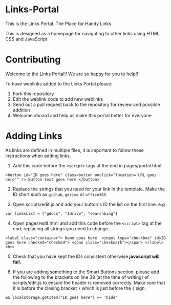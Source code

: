 # Links-Portal
This is the Links Portal. The Place for Handy Links

This is designed as a homepage for navigating to other links using HTML, CSS and JavaScript

# Contributing

Welcome to the Links Portal!! We are so happy for you to help!!

To have weblinks added to the Links Portal please:

1. Fork this repository
2. Edit the weblink code to add new weblinks
3. Send out a pull request back to the repository for review and possible addition
4. Welcome aboard and help us make this portal better for everyone

# Adding Links
As links are defined in multiple files, it is important to follow these instructions when adding links.

1. Add this code before the `<script>` tags at the end in pages/portal.html:

`<button id="ID goes here" class=button onclick="location='URL goes here'" />
Button text goes here
</button>`

2. Replace the strings that you need for your link in the template. Make the ID short such as `github`, `gdrive` or `office365`

3. Open scripts/edit.js and add your button's ID the list on the first line. e.g 

`var linksList = ["gdocs", "1drive", "searchbing"]`

4. Open pages/edit.html and add this code before the `<script>` tag at the end, replacing all strings you need to change.

`<label class="container"> Name goes here  <input type="checkbox" id=ID goes here checked="checked">
  <span class="checkmark"></span>
</label>
<br>`

5. Check that you have kept the IDs consistent otherwise <b>javascript will fail.</b>

6. If you are adding something to the Smart Buttons section, please add the following to the brackets on line 39 (at the time of writing) of scripts/edit.js to ensure the header is removed correctly. Make sure that it is before the closing bracket `)` which is just before the `{` sign.

`&& localStorage.getItem("ID goes here") == 'hide'`
